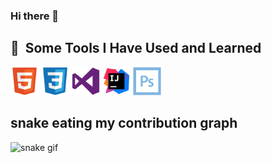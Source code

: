 ### Hi there 👋
<h2> 🚀 &nbsp;Some Tools I Have Used and Learned</h2>
<p align="left">
<i class="fa-brands fa-html5"></i>
  <i class="fa-brands fa-css3-alt"></i>
<img src="https://github.com/devicons/devicon/blob/v2.15.1/icons/html5/html5-original.svg" alt="bash" width="45" height="45"/>
<img src="https://github.com/devicons/devicon/blob/v2.15.1/icons/css3/css3-original.svg" alt="php" width="45" height="45"/>
  <img src="https://github.com/devicons/devicon/blob/v2.15.1/icons/visualstudio/visualstudio-plain.svg" alt="php" width="45" height="45"/>
  <img src="https://github.com/devicons/devicon/blob/v2.15.1/icons/intellij/intellij-original.svg" alt="php" width="45" height="45"/>
  <img src="https://github.com/devicons/devicon/blob/v2.15.1/icons/photoshop/photoshop-line.svg" alt="php" width="45" height="45"/>
</p>

## snake eating my contribution graph<br>
![snake gif](https://github.com/Ahmadhsharif/ahmadhsharif/blob/output/github-contribution-grid-snake-dark.svg)

<!--
**Ahmadhsharif/ahmadhsharif** is a ✨ _special_ ✨ repository because its `README.md` (this file) appears on your GitHub profile.

Here are some ideas to get you started:

- 🔭 I’m currently working on ...
- 🌱 I’m currently learning ...
- 👯 I’m looking to collaborate on ...
- 🤔 I’m looking for help with ...
- 💬 Ask me about ...
- 📫 How to reach me: ...
- 😄 Pronouns: ...
- ⚡ Fun fact: ...
-->
